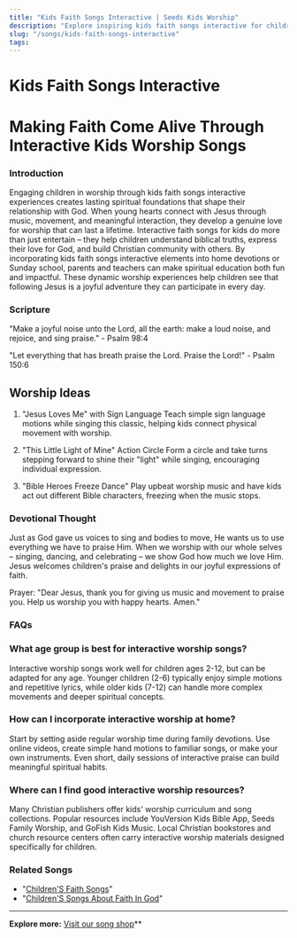 ```yaml
---
title: "Kids Faith Songs Interactive | Seeds Kids Worship"
description: "Explore inspiring kids faith songs interactive for children's worship and faith development. Biblical music resources for families and ministry."
slug: "/songs/kids-faith-songs-interactive"
tags:
---
```


# Kids Faith Songs Interactive

# Making Faith Come Alive Through Interactive Kids Worship Songs

### Introduction
Engaging children in worship through kids faith songs interactive experiences creates lasting spiritual foundations that shape their relationship with God. When young hearts connect with Jesus through music, movement, and meaningful interaction, they develop a genuine love for worship that can last a lifetime. Interactive faith songs for kids do more than just entertain – they help children understand biblical truths, express their love for God, and build Christian community with others. By incorporating kids faith songs interactive elements into home devotions or Sunday school, parents and teachers can make spiritual education both fun and impactful. These dynamic worship experiences help children see that following Jesus is a joyful adventure they can participate in every day.

### Scripture
"Make a joyful noise unto the Lord, all the earth: make a loud noise, and rejoice, and sing praise." - Psalm 98:4

"Let everything that has breath praise the Lord. Praise the Lord!" - Psalm 150:6

## Worship Ideas
1. "Jesus Loves Me" with Sign Language
Teach simple sign language motions while singing this classic, helping kids connect physical movement with worship.

2. "This Little Light of Mine" Action Circle
Form a circle and take turns stepping forward to shine their "light" while singing, encouraging individual expression.

3. "Bible Heroes Freeze Dance"
Play upbeat worship music and have kids act out different Bible characters, freezing when the music stops.

### Devotional Thought
Just as God gave us voices to sing and bodies to move, He wants us to use everything we have to praise Him. When we worship with our whole selves – singing, dancing, and celebrating – we show God how much we love Him. Jesus welcomes children's praise and delights in our joyful expressions of faith.

Prayer: "Dear Jesus, thank you for giving us music and movement to praise you. Help us worship you with happy hearts. Amen."

### FAQs

### What age group is best for interactive worship songs?
Interactive worship songs work well for children ages 2-12, but can be adapted for any age. Younger children (2-6) typically enjoy simple motions and repetitive lyrics, while older kids (7-12) can handle more complex movements and deeper spiritual concepts.

### How can I incorporate interactive worship at home?
Start by setting aside regular worship time during family devotions. Use online videos, create simple hand motions to familiar songs, or make your own instruments. Even short, daily sessions of interactive praise can build meaningful spiritual habits.

### Where can I find good interactive worship resources?
Many Christian publishers offer kids' worship curriculum and song collections. Popular resources include YouVersion Kids Bible App, Seeds Family Worship, and GoFish Kids Music. Local Christian bookstores and church resource centers often carry interactive worship materials designed specifically for children.

### Related Songs

- "[Children'S Faith Songs](/songs/children-s-faith-songs/)"
- "[Children'S Songs About Faith In God](/songs/children-s-songs-about-faith-in-god/)"

---

**Explore more:** [Visit our song shop](https://seedskidsworship.com/shop)**

<!-- Schema Markup -->
<script type="application/ld+json">
{
  "@context": "https://schema.org",
  "@type": "MusicRecording",
  "name": "Kids Faith Songs Interactive",
  "byArtist": {
    "@type": "MusicGroup",
    "name": "Seeds Kids Worship"
  },
  "isFamilyFriendly": true,
  "url": "https://seedskidsworship.com/songs/kids-faith-songs-interactive/"
}
</script>